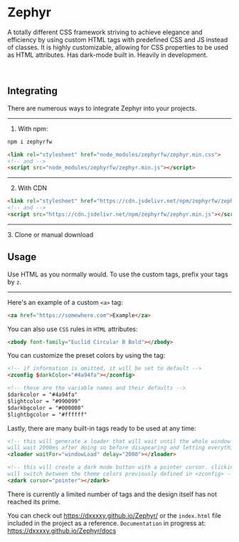 # Zephyr
A totally different CSS framework striving to achieve elegance and efficiency by using custom HTML tags with predefined CSS and JS instead of classes. It is highly customizable, allowing for CSS properties to be used as HTML attributes. Has dark-mode built in. Heavily in development.

<br>

## Integrating
There are numerous ways to integrate Zephyr into your projects.
<hr>

1. With npm:

```sh
npm i zephyrfw
```
```html
<link rel="stylesheet" href="node_modules/zephyrfw/zephyr.min.css">
<!-- and -->
<script src="node_modules/zephyrfw/zephyr.min.js"></script>
```

<hr>

2. With CDN

```html
<link rel="stylesheet" href="https://cdn.jsdelivr.net/npm/zephyrfw/zephyr.min.css">
<!-- and -->
<script src="https://cdn.jsdelivr.net/npm/zephyrfw/zephyr.min.js"></script>
```
<hr>
3. Clone or manual download

<br>

## Usage
Use HTML as you normally would. To use the custom tags, prefix your tags by `z`.
<hr>

Here's an example of a custom `<a>` tag:

```html
<za href="https://somewhere.com">Example</za>
```

You can also use `CSS` rules in `HTML` attributes:

```html
<zbody font-family="Euclid Circular B Bold"></zbody>
```

You can customize the preset colors by using the <zconfig> tag:

```html
<!-- if information is omitted, it will be set to default -->
<zconfig $darkColor="#4a94fa"></zconfig>

<!-- these are the variable names and their defaults -->
$darkcolor = "#4a94fa"
$lightcolor = "#990099"
$darkbgcolor = "#000000"
$lightbgcolor = "#ffffff"
```

Lastly, there are many built-in tags ready to be used at any time:

```html
<!-- this will generate a loader that will wait until the whole window loads and 
will wait 2000ms after doing so before disapearing and letting everything appear -->
<zloader waitFor="windowLoad" delay="2000"></zloader> 

<!-- this will create a dark mode button with a pointer cursor. clicking on it
will switch between the theme colors previously defined in <zconfig> --> 
<zdark cursor="pointer"></zdark>
```

There is currently a limited number of tags and the design itself has not reached its prime.

You can check out https://dxxxxy.github.io/Zephyr/ or the `index.html` file included in the project as a reference. `Documentation` in progress at: https://dxxxxy.github.io/Zephyr/docs